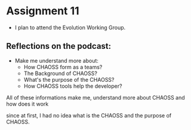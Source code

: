 # Assignment 11


- I plan to attend the Evolution Working Group.


## Reflections on the podcast:
- Make me understand more about:
  - How CHAOSS form as a teams?
  - The Background of CHAOSS?
  - What's the purpose of the CHAOSS?
  - How CHAOSS tools help the developer?
  
All of these informations make me, understand more about CHAOSS and how does it work 


since at first, I had no idea what is the CHAOSS and the purpose of CHAOSS. 

